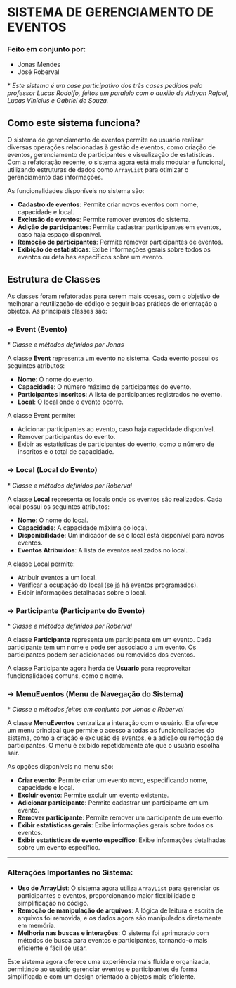 # SISTEMA DE GERENCIAMENTO DE EVENTOS

### Feito em conjunto por:
 - Jonas Mendes
 - José Roberval

\* _Este sistema é um case participativo dos três cases pedidos pelo professor Lucas Rodolfo, feitos em paralelo com o auxilio de Adryan Rafael, Lucas Vinícius e Gabriel de Souza._

## Como este sistema funciona?

O sistema de gerenciamento de eventos permite ao usuário realizar diversas operações relacionadas à gestão de eventos, como criação de eventos, gerenciamento de participantes e visualização de estatísticas. Com a refatoração recente, o sistema agora está mais modular e funcional, utilizando estruturas de dados como `ArrayList` para otimizar o gerenciamento das informações.

As funcionalidades disponíveis no sistema são:

- **Cadastro de eventos**: Permite criar novos eventos com nome, capacidade e local.
- **Exclusão de eventos**: Permite remover eventos do sistema.
- **Adição de participantes**: Permite cadastrar participantes em eventos, caso haja espaço disponível.
- **Remoção de participantes**: Permite remover participantes de eventos.
- **Exibição de estatísticas**: Exibe informações gerais sobre todos os eventos ou detalhes específicos sobre um evento.

## Estrutura de Classes

As classes foram refatoradas para serem mais coesas, com o objetivo de melhorar a reutilização de código e seguir boas práticas de orientação a objetos. As principais classes são:

### -> Event (Evento)
  
\* _Classe e métodos definidos por Jonas_

A classe **Event** representa um evento no sistema. Cada evento possui os seguintes atributos:

- **Nome**: O nome do evento.
- **Capacidade**: O número máximo de participantes do evento.
- **Participantes Inscritos**: A lista de participantes registrados no evento.
- **Local**: O local onde o evento ocorre.

A classe Event permite:

- Adicionar participantes ao evento, caso haja capacidade disponível.
- Remover participantes do evento.
- Exibir as estatísticas de participantes do evento, como o número de inscritos e o total de capacidade.

### -> Local (Local do Evento)

\* _Classe e métodos definidos por Roberval_

A classe **Local** representa os locais onde os eventos são realizados. Cada local possui os seguintes atributos:

- **Nome**: O nome do local.
- **Capacidade**: A capacidade máxima do local.
- **Disponibilidade**: Um indicador de se o local está disponível para novos eventos.
- **Eventos Atribuídos**: A lista de eventos realizados no local.

A classe Local permite:

- Atribuir eventos a um local.
- Verificar a ocupação do local (se já há eventos programados).
- Exibir informações detalhadas sobre o local.

### -> Participante (Participante do Evento)

\* _Classe e métodos definidos por Roberval_

A classe **Participante** representa um participante em um evento. Cada participante tem um nome e pode ser associado a um evento. Os participantes podem ser adicionados ou removidos dos eventos.

A classe Participante agora herda de **Usuario** para reaproveitar funcionalidades comuns, como o nome.

### -> MenuEventos (Menu de Navegação do Sistema)

\* _Classe e métodos feitos em conjunto por Jonas e Roberval_

A classe **MenuEventos** centraliza a interação com o usuário. Ela oferece um menu principal que permite o acesso a todas as funcionalidades do sistema, como a criação e exclusão de eventos, e a adição ou remoção de participantes. O menu é exibido repetidamente até que o usuário escolha sair.

As opções disponíveis no menu são:

- **Criar evento**: Permite criar um evento novo, especificando nome, capacidade e local.
- **Excluir evento**: Permite excluir um evento existente.
- **Adicionar participante**: Permite cadastrar um participante em um evento.
- **Remover participante**: Permite remover um participante de um evento.
- **Exibir estatísticas gerais**: Exibe informações gerais sobre todos os eventos.
- **Exibir estatísticas de evento específico**: Exibe informações detalhadas sobre um evento específico.

---

### Alterações Importantes no Sistema:

- **Uso de ArrayList**: O sistema agora utiliza `ArrayList` para gerenciar os participantes e eventos, proporcionando maior flexibilidade e simplificação no código.
- **Remoção de manipulação de arquivos**: A lógica de leitura e escrita de arquivos foi removida, e os dados agora são manipulados diretamente em memória.
- **Melhoria nas buscas e interações**: O sistema foi aprimorado com métodos de busca para eventos e participantes, tornando-o mais eficiente e fácil de usar.

Este sistema agora oferece uma experiência mais fluida e organizada, permitindo ao usuário gerenciar eventos e participantes de forma simplificada e com um design orientado a objetos mais eficiente.
